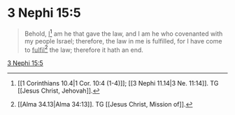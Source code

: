 # 3 Nephi 15:5

> Behold, <u>I</u>[^a] am he that gave the law, and I am he who covenanted with my people Israel; therefore, the law in me is fulfilled, for I have come to <u>fulfil</u>[^b] the law; therefore it hath an end.

[3 Nephi 15:5](https://www.churchofjesuschrist.org/study/scriptures/bofm/3-ne/15?lang=eng&id=p5#p5)


[^a]: [[1 Corinthians 10.4|1 Cor. 10:4 (1-4)]]; [[3 Nephi 11.14|3 Ne. 11:14]]. TG [[Jesus Christ, Jehovah]].
[^b]: [[Alma 34.13|Alma 34:13]]. TG [[Jesus Christ, Mission of]].
